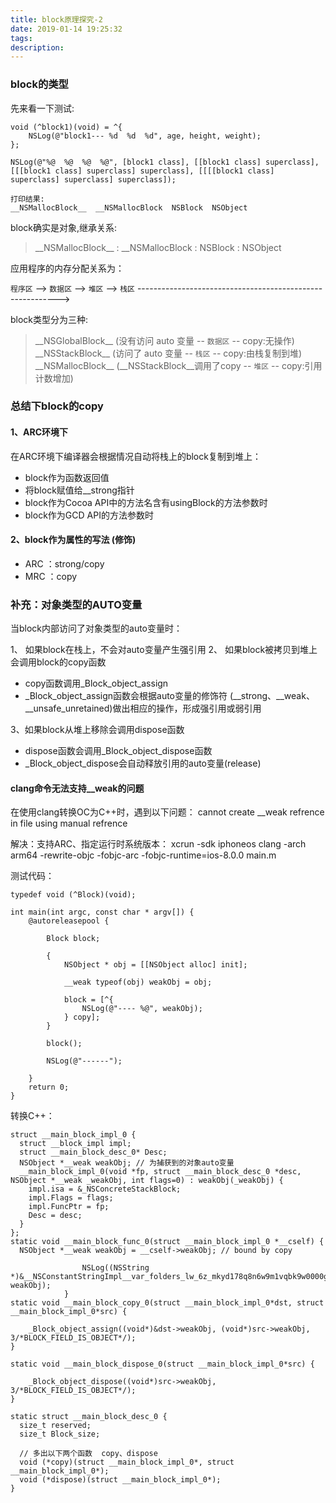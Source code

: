 ```yaml
---
title: block原理探究-2
date: 2019-01-14 19:25:32
tags:
description: 
---
```


<!-- more -->

### block的类型

先来看一下测试:

```
void (^block1)(void) = ^{
	NSLog(@"block1--- %d  %d  %d", age, height, weight);
};
        
NSLog(@"%@  %@  %@  %@", [block1 class], [[block1 class] superclass], [[[block1 class] superclass] superclass], [[[[block1 class] superclass] superclass] superclass]);

打印结果:
__NSMallocBlock__  __NSMallocBlock  NSBlock  NSObject
```
block确实是对象,继承关系:
> \_\_NSMallocBlock__ : __NSMallocBlock : NSBlock : NSObject


应用程序的内存分配关系为：

`程序区` --> `数据区`	 --> `堆区` --> `栈区`
---------------------------------------------------------->

block类型分为三种:
> \_\_NSGlobalBlock\__	 (没有访问 auto 变量 -- `数据区` -- copy:无操作)
> \_\_NSStackBlock\__  (访问了 auto 变量 -- `栈区` -- copy:由栈复制到堆)
> \_\_NSMallocBlock\__	 (__NSStackBlock__调用了copy -- `堆区` -- copy:引用计数增加)

### 总结下block的copy

#### 1、ARC环境下
在ARC环境下编译器会根据情况自动将栈上的block复制到堆上：

* block作为函数返回值
* 将block赋值给__strong指针
* block作为Cocoa API中的方法名含有usingBlock的方法参数时
* block作为GCD API的方法参数时 

#### 2、block作为属性的写法 (修饰)

* ARC ：strong/copy
* MRC ：copy

### 补充：对象类型的AUTO变量
当block内部访问了对象类型的auto变量时：

1、 如果block在栈上，不会对auto变量产生强引用
2、 如果block被拷贝到堆上会调用block的copy函数

* copy函数调用_Block_object_assign
* _Block_object_assign函数会根据auto变量的修饰符 (\__strong、__weak、__unsafe_unretained)做出相应的操作，形成强引用或弱引用

3、如果block从堆上移除会调用dispose函数

* dispose函数会调用_Block_object_dispose函数
* _Block_object_dispose会自动释放引用的auto变量(release)

#### clang命令无法支持__weak的问题
在使用clang转换OC为C++时，遇到以下问题：
cannot create __weak refrence in file using manual refrence

解决：支持ARC、指定运行时系统版本：
xcrun -sdk iphoneos clang -arch arm64 -rewrite-objc -fobjc-arc -fobjc-runtime=ios-8.0.0 main.m

测试代码：

```
typedef void (^Block)(void);

int main(int argc, const char * argv[]) {
    @autoreleasepool {
        
        Block block;
        
        {
            NSObject * obj = [[NSObject alloc] init];
            
            __weak typeof(obj) weakObj = obj;
            
            block = [^{
                NSLog(@"---- %@", weakObj);
            } copy];
        }
        
        block();
        
        NSLog(@"------");
        
    }
    return 0;
}
```

转换C++：

```
struct __main_block_impl_0 {
  struct __block_impl impl;
  struct __main_block_desc_0* Desc;
  NSObject *__weak weakObj;	// 为捕获到的对象auto变量
  __main_block_impl_0(void *fp, struct __main_block_desc_0 *desc, NSObject *__weak _weakObj, int flags=0) : weakObj(_weakObj) {
    impl.isa = &_NSConcreteStackBlock;
    impl.Flags = flags;
    impl.FuncPtr = fp;
    Desc = desc;
  }
};
static void __main_block_func_0(struct __main_block_impl_0 *__cself) {
  NSObject *__weak weakObj = __cself->weakObj; // bound by copy

                NSLog((NSString *)&__NSConstantStringImpl__var_folders_lw_6z_mkyd178q8n6w9m1vqbk9w0000gn_T_main_5e91db_mi_0, weakObj);
            }
static void __main_block_copy_0(struct __main_block_impl_0*dst, struct __main_block_impl_0*src) {
    
    _Block_object_assign((void*)&dst->weakObj, (void*)src->weakObj, 3/*BLOCK_FIELD_IS_OBJECT*/);
}

static void __main_block_dispose_0(struct __main_block_impl_0*src) {
    
    _Block_object_dispose((void*)src->weakObj, 3/*BLOCK_FIELD_IS_OBJECT*/);
}

static struct __main_block_desc_0 {
  size_t reserved;
  size_t Block_size;
  
  // 多出以下两个函数  copy、dispose
  void (*copy)(struct __main_block_impl_0*, struct __main_block_impl_0*);
  void (*dispose)(struct __main_block_impl_0*);
}
```


